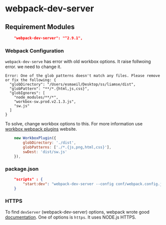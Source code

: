 # webpack-dev-server

## Requirement Modules

```json
    "webpack-dev-server": "^2.9.1",

```

### Webpack Configuration

`webpack-dev-serve` has error with old workbox options. It raise follwoing error. we need to change it.

```text
Error: One of the glob patterns doesn't match any files. Please remove or fix the following: {
  "globDirectory": "/Users/esmaeil/Desktop/ss/liamse/dist",
  "globPattern": "**/*.{html,js,css}",
  "globIgnores": [
    "node_modules/**/*",
    "workbox-sw.prod.v2.1.3.js",
    "sw.js"
  ]
}
```

To solve, change workbox options to this. For more information use [workbox webpack plugins](https://developers.google.com/web/tools/workbox/modules/workbox-webpack-plugin) website.

```js
    new WorkboxPlugin({
        globDirectory: './dist',
        globPatterns: ['./*.{js,png,html,css}'],
        swDest: 'dist/sw.js'
    }),
```

### package.json

```json
    "scripts" : {
        "start:dev": "webpack-dev-server --config conf/webpack.config.js",
    }
```

### HTTPS

To find `devServer` (webpack-dev-server) options, webpack wrote good [documentation](https://webpack.js.org/configuration/dev-server/#devserver).
One of options is `https`. It uses NODE.js HTTPS.